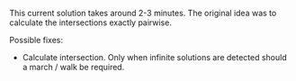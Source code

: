 This current solution takes around 2-3 minutes. The original idea was to calculate the intersections exactly pairwise.

Possible fixes:
- Calculate intersection. Only when infinite solutions are detected should a march / walk be required.
